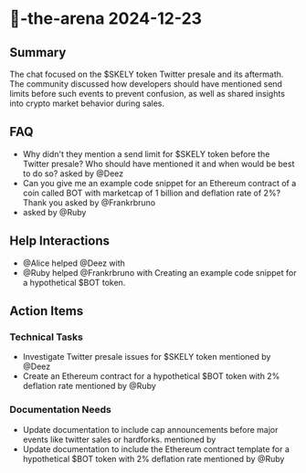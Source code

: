 # 🤖-the-arena 2024-12-23

## Summary
The chat focused on the $SKELY token Twitter presale and its aftermath. The community discussed how developers should have mentioned send limits before such events to prevent confusion, as well as shared insights into crypto market behavior during sales.

## FAQ
- Why didn't they mention a send limit for $SKELY token before the Twitter presale? Who should have mentioned it and when would be best to do so? asked by @Deez
- Can you give me an example code snippet for an Ethereum contract of a coin called BOT with marketcap of 1 billion and deflation rate of 2%? Thank you asked by @Frankrbruno
-  asked by @Ruby

## Help Interactions
- @Alice helped @Deez with 
- @Ruby helped @Frankrbruno with Creating an example code snippet for a hypothetical $BOT token.

## Action Items

### Technical Tasks
- Investigate Twitter presale issues for $SKELY token mentioned by @Deez
- Create an Ethereum contract for a hypothetical $BOT token with 2% deflation rate mentioned by @Ruby

### Documentation Needs
- Update documentation to include cap announcements before major events like twitter sales or hardforks. mentioned by 
- Update documentation to include the Ethereum contract template for a hypothetical $BOT token with 2% deflation rate mentioned by @Ruby